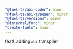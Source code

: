 ```yaml
---
"@fuel-ts/abi-coder": minor
"@fuel-ts/abi-typegen": minor
"@fuel-ts/versions": minor
"@internal/forc": minor
"create-fuels": minor
---
```


feat!: adding `abi` transpiler
